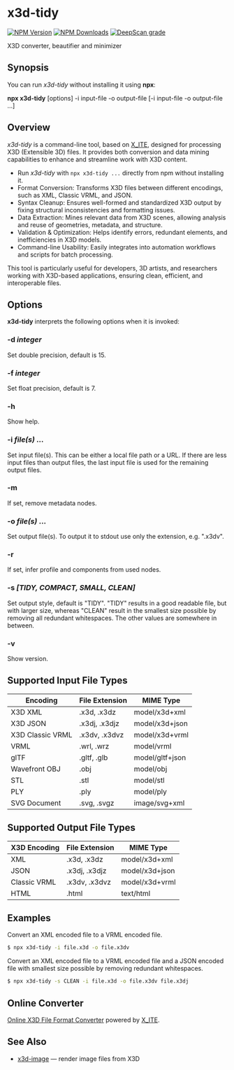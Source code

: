 # x3d-tidy

[![NPM Version](https://img.shields.io/npm/v/x3d-tidy)](https://www.npmjs.com/package/x3d-tidy)
[![NPM Downloads](https://img.shields.io/npm/dm/x3d-tidy)](https://npmtrends.com/x3d-tidy)
[![DeepScan grade](https://deepscan.io/api/teams/23540/projects/26815/branches/855448/badge/grade.svg)](https://deepscan.io/dashboard#view=project&tid=23540&pid=26815&bid=855448)

X3D converter, beautifier and minimizer

## Synopsis

You can run *x3d-tidy* without installing it using **npx**:

**npx x3d-tidy** \[options\] -i input-file -o output-file [-i input-file -o output-file ...]

## Overview

*x3d-tidy* is a command-line tool, based on [X_ITE](https://create3000.github.io/x_ite/), designed for processing X3D (Extensible 3D) files. It provides both conversion and data mining capabilities to enhance and streamline work with X3D content.

* Run *x3d-tidy* with `npx x3d-tidy ...` directly from npm without installing it.
* Format Conversion: Transforms X3D files between different encodings, such as XML, Classic VRML, and JSON.
* Syntax Cleanup: Ensures well-formed and standardized X3D output by fixing structural inconsistencies and formatting issues.
* Data Extraction: Mines relevant data from X3D scenes, allowing analysis and reuse of geometries, metadata, and structure.
* Validation & Optimization: Helps identify errors, redundant elements, and inefficiencies in X3D models.
* Command-line Usability: Easily integrates into automation workflows and scripts for batch processing.

This tool is particularly useful for developers, 3D artists, and researchers working with X3D-based applications, ensuring clean, efficient, and interoperable files.

## Options

**x3d-tidy** interprets the following options when it is invoked:

### -d *integer*

Set double precision, default is 15.

### -f *integer*

Set float precision, default is 7.

### -h

Show help.

### -i *file(s)* ...

Set input file(s). This can be either a local file path or a URL. If there are less input files than output files, the last input file is used for the remaining output files.

### -m

If set, remove metadata nodes.

### -o *file(s)* ...

Set output file(s). To output it to stdout use only the extension, e.g. ".x3dv".

### -r

If set, infer profile and components from used nodes.

### -s *[**TIDY**, COMPACT, SMALL, CLEAN]*

Set output style, default is "TIDY". "TIDY" results in a good readable file, but with larger size, whereas "CLEAN" result in the smallest size possible by removing all redundant whitespaces. The other values are somewhere in between.

### -v

Show version.

## Supported Input File Types

| Encoding         | File Extension | MIME Type       |
|------------------|----------------|-----------------|
| X3D XML          | .x3d, .x3dz    | model/x3d+xml   |
| X3D JSON         | .x3dj, .x3djz  | model/x3d+json  |
| X3D Classic VRML | .x3dv, .x3dvz  | model/x3d+vrml  |
| VRML             | .wrl, .wrz     | model/vrml      |
| glTF             | .gltf, .glb    | model/gltf+json |
| Wavefront OBJ    | .obj           | model/obj       |
| STL              | .stl           | model/stl       |
| PLY              | .ply           | model/ply       |
| SVG Document     | .svg, .svgz    | image/svg+xml   |

## Supported Output File Types

| X3D Encoding | File Extension | MIME Type      |
|--------------|----------------|----------------|
| XML          | .x3d, .x3dz    | model/x3d+xml  |
| JSON         | .x3dj, .x3djz  | model/x3d+json |
| Classic VRML | .x3dv, .x3dvz  | model/x3d+vrml |
| HTML         | .html          | text/html      |

## Examples

Convert an XML encoded file to a VRML encoded file.

```sh
$ npx x3d-tidy -i file.x3d -o file.x3dv
```

Convert an XML encoded file to a VRML encoded file and a JSON encoded file with smallest size possible by removing redundant whitespaces.
```sh
$ npx x3d-tidy -s CLEAN -i file.x3d -o file.x3dv file.x3dj
```

## Online Converter

[Online X3D File Format Converter](https://create3000.github.io/x_ite/laboratory/x3d-file-converter) powered by [X_ITE](https://create3000.github.io/x_ite/).

## See Also

* [x3d-image](https://www.npmjs.com/package/x3d-image) — render image files from X3D
